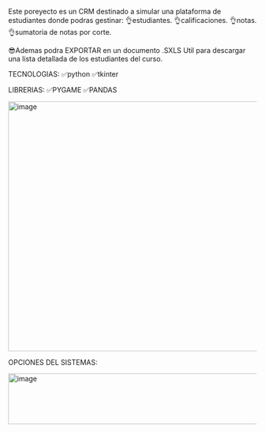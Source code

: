 Este poreyecto es un CRM destinado a simular una plataforma de estudiantes donde podras gestinar:
👌estudiantes.
👌calificaciones.
👌notas. 
👌sumatoria de notas por corte.

😎Ademas podra EXPORTAR en un documento .SXLS 
Util para descargar una lista detallada de los estudiantes del curso.  

TECNOLOGIAS:
✅python 
✅tkinter

LIBRERIAS:
✅PYGAME
✅PANDAS



<img width="1627" height="506" alt="image" src="https://github.com/user-attachments/assets/e59a42fa-c3c4-4542-a472-d1832cc5c174" />
 
OPCIONES DEL SISTEMAS:

<img width="1054" height="103" alt="image" src="https://github.com/user-attachments/assets/460f8659-ab19-4613-b79a-1515f844b3c8" />
